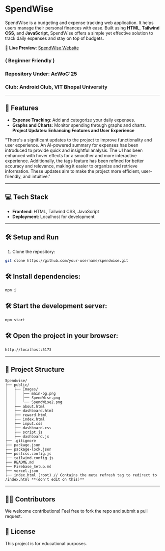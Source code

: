 # SpendWise  

SpendWise is a budgeting and expense tracking web application. It helps users manage their personal finances with ease. Built using **HTML**, **Tailwind CSS**, and **JavaScript**, SpendWise offers a simple yet effective solution to track daily expenses and stay on top of budgets.

🔗 **Live Preview**: [SpendWise Website](https://spendwise-ten.vercel.app/)

### ( Beginner Friendly )
### **Repository Under**: AcWoC'25
### **Club**: Android Club, VIT Bhopal University  
---

## 🚀 Features  
- **Expense Tracking**: Add and categorize your daily expenses.  
- **Graphs and Charts**: Monitor spending through graphs and charts.  
**Project Updates: Enhancing Features and User Experience**  

"There's a significant updates to the project to improve functionality and user experience. An AI-powered summary for expenses has been introduced to provide quick and insightful analysis. The UI has been enhanced with hover effects for a smoother and more interactive experience. Additionally, the tags feature has been refined for better accuracy and relevance, making it easier to organize and retrieve information. These updates aim to make the project more efficient, user-friendly, and intuitive."

---

## 💻 Tech Stack  
- **Frontend**: HTML, Tailwind CSS, JavaScript  
- **Deployment**: Localhost for development  

---

## 🛠️ Setup and Run  
1. Clone the repository:  
  ```bash  
  git clone https://github.com/your-username/spendwise.git  
```

## 🛠️ Install dependencies:
  ```bash  
  npm i  
```

## 🛠️ Start the development server:
  ```bash  
  npm start
```

## 🛠️ Open the project in your browser:
  ```bash  
  http://localhost:5173
```

---

## 📂 Project Structure
```
Spendwise/
├── public/
│   ├── Images/
│   │   ├── main-bg.png
│   │   ├── SpendWise.png
│   │   └── SpendWise2.png
│   ├── about.html
│   ├── dashboard.html
│   ├── reward.html
│   ├── index.html
│   ├── input.css
│   ├── dashboard.css
│   ├── script.js
│   ├── dashboard.js
├── .gitignore
├── package.json
├── package-lock.json
├── postcss.config.js
├── tailwind.config.js
├── README.md
├── Firebase_Setup.md
├── vercel.json
├── index.html (root) // Contains the meta refresh tag to redirect to /index.html **(don't edit on this)**

```

---

## 🧑‍💻 Contributors
We welcome contributions! Feel free to fork the repo and submit a pull request.

## 📄 License

This project is for educational purposes.
